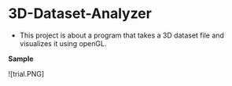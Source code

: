 # 3D-Dataset-Analyzer
- This project is about a program that takes a 3D dataset file and visualizes it using openGL.

**Sample**

![trial.PNG]
